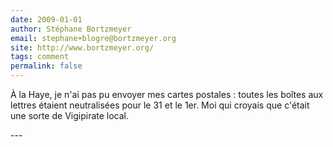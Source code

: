 ```yaml
---
date: 2009-01-01
author: Stéphane Bortzmeyer
email: stephane+blogre@bortzmeyer.org
site: http://www.bortzmeyer.org/
tags: comment
permalink: false
---
```


<p>À la Haye, je n'ai pas pu envoyer mes cartes postales : toutes les boîtes aux lettres étaient neutralisées pour le 31 et le 1er. Moi qui croyais que c'était une sorte de Vigipirate local.<br />
</p>
---